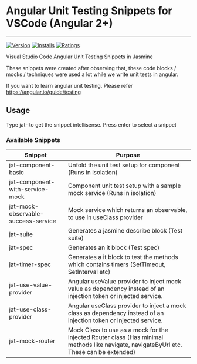 # Angular Unit Testing Snippets for VSCode (Angular 2+)
-------------------

[![Version](https://vsmarketplacebadge.apphb.com/version/madhusuthanan.angular-unit-testing-snippets.svg)](https://marketplace.visualstudio.com/items?itemName=madhusuthanan.angular-unit-testing-snippets)
[![Installs](https://vsmarketplacebadge.apphb.com/installs/madhusuthanan.angular-unit-testing-snippets.svg)](https://marketplace.visualstudio.com/items?itemName=madhusuthanan.angular-unit-testing-snippets)
[![Ratings](https://vsmarketplacebadge.apphb.com/rating/madhusuthanan.angular-unit-testing-snippets.svg)](https://marketplace.visualstudio.com/items?itemName=madhusuthanan.angular-unit-testing-snippets)

Visual Studio Code Angular Unit Testing Snippets in Jasmine

These snippets were created after observing that, these code blocks / mocks / techniques were used a lot while we write unit tests in angular.

If you want to learn angular unit testing. Please refer https://angular.io/guide/testing

## Usage
Type jat- to get the snippet intellisense. Press enter to select a snippet

### Available Snippets

| Snippet                             | Purpose                                                                                                                                 |
| ----------------------------------- | --------------------------------------------------------------------------------------------------------------------------------------- |
| jat-component-basic                 | Unfold the unit test setup for component (Runs in isolation)                                                                            |
| jat-component-with-service-mock     | Component unit test setup with a sample mock service (Runs in isolation)                                                                |
| jat-mock-observable-success-service | Mock service which returns an observable, to use in useClass provider                                                                   |
| jat-suite                           | Generates a jasmine describe block  (Test suite)                                                                                        |
| jat-spec                            | Generates an it block (Test spec)                                                                                                       |
| jat-timer-spec                      | Generates a it block to test the methods which contains timers (SetTimeout, SetInterval etc)                                            |
| jat-use-value-provider              | Angular useValue provider to inject mock value as dependency instead of an injection token or injected service.                         |
| jat-use-class-provider              | Angular useClass provider to inject a mock class as dependency instead of an injection token or injected service.                       |
| jat-mock-router                     | Mock Class to use as a mock for the injected Router class (Has minimal methods like navigate, navigateByUrl etc. These can be extended) |